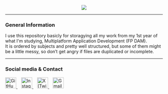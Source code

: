 <p align="center">
  <img src="https://capsule-render.vercel.app/api?type=waving&height=280&color=0:B43A4E,50:FD1D1D,100:FCB045&text=1ºDAM%20Archives📕&fontAlign=50&reversal=false&textBg=false&desc=Yust%20the%20files%20of%20my%20studies%20year&descAlign=55&descAlignY=61&fontAlignY=42&fontColor=0D1117" />
</p>

---

### General Information

I use this repository basicly for storagying all my work from my 1st year of what I'm studying, Multiplatform Application Development (FP DAM).  
It is ordered by subjects and pretty well structured, but some of them might be a little messy, so don’t get angry if files are duplicated or incomplete.

---

### Social media & Contact

<p align="left">
  <a href="https://github.com/Amaado" target="_blank">
    <img width="35" src="https://cdn.jsdelivr.net/gh/devicons/devicon@latest/icons/github/github-original.svg" alt="GitHub"/>
  </a>
  &nbsp;&nbsp;
  <a href="https://www.instagram.com/amaado_/" target="_blank">
    <img width="35" src="https://upload.wikimedia.org/wikipedia/commons/9/95/Instagram_logo_2022.svg" alt="Instagram"/>
  </a>
  &nbsp;&nbsp;
  <a href="https://x.com/amaado__" target="_blank">
    <img width="35" src="https://cdn.jsdelivr.net/gh/devicons/devicon@latest/icons/twitter/twitter-original.svg" alt="X (Twitter)"/>
  </a>
  &nbsp;&nbsp;
  <a href="https://mail.google.com/mail/?view=cm&to=andresamadocibreiro22@gmail.com" target="_blank">
    <img width="35" src="https://upload.wikimedia.org/wikipedia/commons/thumb/e/e4/Antu_gmail.svg/640px-Antu_gmail.svg.png" alt="Gmail"/>
  </a>
</p>
